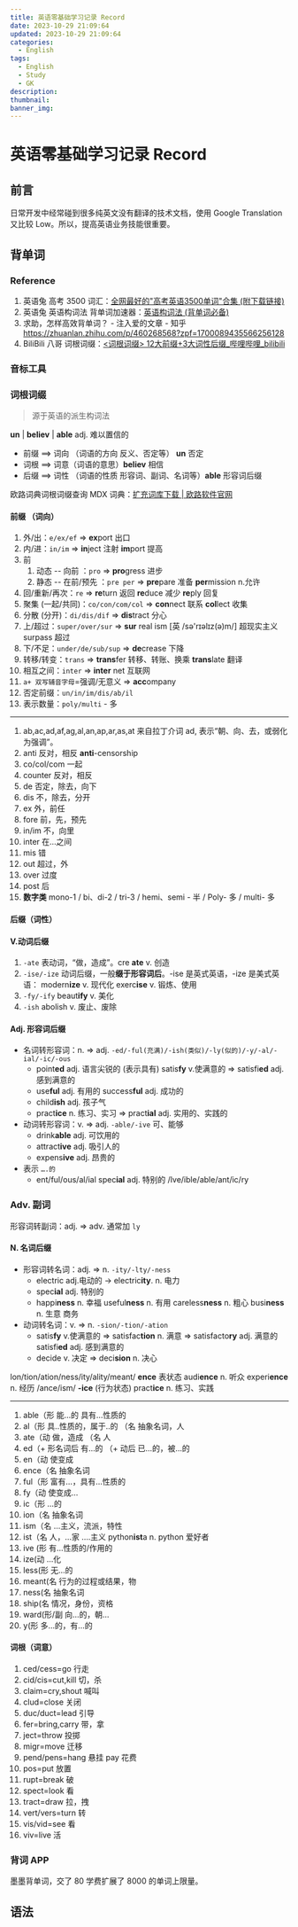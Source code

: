 ```yaml
---
title: 英语零基础学习记录 Record
date: 2023-10-29 21:09:64
updated: 2023-10-29 21:09:64
categories:
  - English
tags:
  - English
  - Study
  - GK
description: 
thumbnail: 
banner_img:
---
```


# 英语零基础学习记录 Record

## 前言

日常开发中经常碰到很多纯英文没有翻译的技术文档，使用 Google Translation 又比较 Low。所以，提高英语业务技能很重要。

## 背单词

### Reference

1. 英语兔 高考 3500 词汇：[全网最好的"高考英语3500单词"合集 (附下载链接)](https://www.bilibili.com/video/BV1qz4y1871a/?spm_id_from=333.337.search-card.all.click&vd_source=8b588c19ea4cd636da362bae86b1564a)
2. 英语兔 英语构词法 背单词加速器：[英语构词法 (背单词必备)](https://www.bilibili.com/video/BV1r5411w7TY/?)
3. 求助，怎样高效背单词？ - 注入爱的文章 - 知乎 <https://zhuanlan.zhihu.com/p/460268568?zpf=1700089435566256128>
4. BiliBili 八哥 词根词缀：[<词根词缀> 12大前缀+3大词性后缀\_哔哩哔哩\_bilibili](https://www.bilibili.com/video/BV1Hi4y1Q7XN/?)

### 音标工具

### 词根词缀

> 源于英语的派生构词法

**un** | **believ** | **able** adj. 难以置信的

- 前缀 ==> 词向 （词语的方向 反义、否定等） **un** 否定
- 词根 ==> 词意（词语的意思）**believ** 相信
- 后缀 ==> 词性 （词语的性质 形容词、副词、名词等）**able** 形容词后缀

欧路词典词根词缀查询 MDX 词典：[扩充词库下载 | 欧路软件官网](https://www.eudic.net/v4/en/home/dictionaryresource)

#### 前缀 （词向）

1. 外/出：`e/ex/ef` => **ex**port 出口
2. 内/进：`in/im` => **in**ject 注射 **im**port 提高
3. 前
	1. 动态 -- 向前 ：`pro` => **pro**gress 进步
	2. 静态 -- 在前/预先 ：`pre per` => **pre**pare 准备 **per**mission n.允许
4. 回/重新/再次：`re` => **re**turn 返回 **re**duce 减少 **re**ply 回复
5. 聚集 (一起/共同)：`co/con/com/col` => **con**nect 联系 **col**lect 收集 
6. 分散 (分开)：`di/dis/dif` => **dis**tract 分心
7. 上/超过：`super/over/sur` => **sur** real ism [英 /sə'rɪəlɪz(ə)m/] 超现实主义 surpass 超过
8. 下/不足：`under/de/sub/sup` => **de**crease 下降
9. 转移/转变：`trans` => **trans**fer 转移、转账、换乘 **trans**late 翻译
10. 相互之间：`inter` => **inter** net 互联网
11. `a+ 双写辅音字母`=强调/无意义 => **acc**ompany
12. 否定前缀：`un/in/im/dis/ab/il`
13. 表示数量：`poly/multi` - 多

---

1. ab,ac,ad,af,ag,al,an,ap,ar,as,at 来自拉丁介词 ad, 表示“朝、向、去，或弱化为强调”。
2. anti 反对，相反 **anti**-censorship 
3. co/col/com 一起 
4. counter 反对，相反  
5. de 否定，除去，向下 
6. dis 不，除去，分开  
7. ex 外，前任 
8. fore 前，先，预先  
9. in/im 不，向里 
10. inter 在…之间  
11. mis 错 
12. out 超过，外  
13. over 过度
14. post 后  
15. **数字类** mono-1 / bi、di-2 / tri-3 / hemi、semi - 半 / Poly- 多 / multi- 多  

#### 后缀（词性）

#### V.动词后缀

1. `-ate` 表动词，“做，造成”。cre **ate** v. 创造
2. `-ise/-ize` 动词后缀，一般**缀于形容词后**。-ise 是英式英语，-ize 是美式英语： modern**ize** v. 现代化 exerc**ise** v. 锻炼、使用
3. `-fy/-ify` beaut**ify** v. 美化 
4. `-ish` abolish v. 废止、废除

#### Adj. 形容词后缀

- 名词转形容词：n. => adj. `-ed/-ful(充满)/-ish(类似)/-ly(似的)/-y/-al/-ial/-ic/-ous`
	- point**ed** adj. 语言尖锐的 (表示具有) satis**fy** v.使满意的 => satisfi**ed** adj. 感到满意的
	- use**ful** adj. 有用的 success**ful** adj. 成功的
	- child**ish** adj. 孩子气
	- pract**ice** n. 练习、实习 => pract**ial** adj. 实用的、实践的
- 动词转形容词：v. => adj. `-able/-ive` 可、能够
	- drink**able** adj. 可饮用的
	- attract**ive** adj. 吸引人的
	- expens**ive** adj. 昂贵的
- 表示 `….的`  
	- ent/ful/ous/al/ial spec**ial** adj. 特别的 /lve/ible/able/ant/ic/ry

### Adv. 副词

形容词转副词：adj. => adv. 通常加 `ly` 

#### N. 名词后缀

- 形容词转名词：adj. => n. `-ity/-lty/-ness`
	- electric adj.电动的 -> electric**ity**. n. 电力
	- spec**ial** adj. 特别的
	- happi**ness** n. 幸福 useful**ness** n. 有用 careless**ness** n. 粗心 busi**ness** n. 生意 商务
- 动词转名词：v. => n. `-sion/-tion/-ation`
	- satis**fy** v.使满意的 => satisfac**tion** n. 满意 => satisfacto**ry** adj. 满意的 satisfi**ed** adj. 感到满意的
	- decide v. 决定 => deci**sion** n. 决心

lon/tion/ation/ness/ity/ality/meant/ **ence** 表状态 audi**ence** n. 听众 experi**ence** n. 经历 /ance/ism/ **-ice** (行为状态) pract**ice** n. 练习、实践

---

1. able（形 能…的 具有…性质的 
2. al（形 具..性质的，属于..的 （名 抽象名词，人 
3. ate（动 做，造成 （名 人 
4. ed（+ 形名词后 有…的 （+ 动后 已…的，被…的 
5. en（动 使变成 
6. ence（名 抽象名词 
7. ful（形 富有…，具有…性质的 
8. fy（动 使变成… 
9. ic（形 …的 
10. ion（名 抽象名词 
11. ism（名 …主义，流派，特性 
12. ist（名 人，…家 ….主义 python**ist**a n. python 爱好者
13. ive (形 有…性质的/作用的 
14. ize(动 …化 
15. less(形 无…的 
16. meant(名 行为的过程或结果，物 
17. ness(名 抽象名词 
18. ship(名 情况，身份，资格 
19. ward(形/副 向…的，朝… 
20. y(形 多…的，有…的

#### 词根（词意）

1. ced/cess=go 行走 
2. cid/cis=cut,kill 切，杀 
3. claim=cry,shout 喊叫 
4. clud=close 关闭 
5. duc/duct=lead 引导 
6. fer=bring,carry 带，拿 
7. ject=throw 投掷 
8. migr=move 迁移 
9. pend/pens=hang 悬挂 pay 花费 
10. pos=put 放置 
11. rupt=break 破 
12. spect=look 看 
13. tract=draw 拉，拽
14. vert/vers=turn 转 
15. vis/vid=see 看 
16. viv=live 活

### 背词 APP

墨墨背单词，交了 80 学费扩展了 8000 的单词上限量。

## 语法
